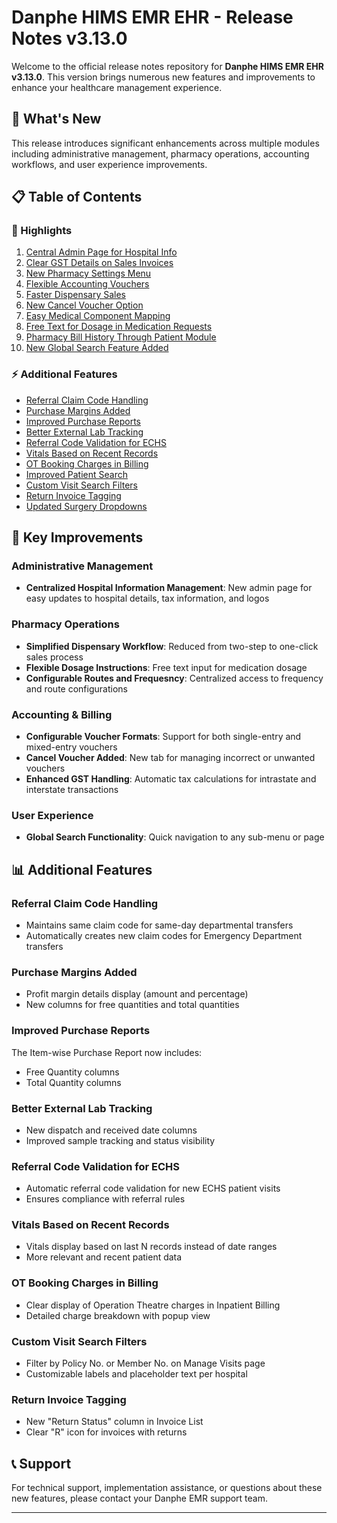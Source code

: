 # Danphe HIMS EMR EHR - Release Notes v3.13.0

Welcome to the official release notes repository for **Danphe HIMS EMR EHR v3.13.0**. This version brings numerous new features and improvements to enhance your healthcare management experience.

## 🚀 What's New

This release introduces significant enhancements across multiple modules including administrative management, pharmacy operations, accounting workflows, and user experience improvements.

## 📋 Table of Contents

### 🌟 Highlights
1. [Central Admin Page for Hospital Info](./highlights/central_admin_page.md)
2. [Clear GST Details on Sales Invoices](./highlights/clear_gst_details.md)
3. [New Pharmacy Settings Menu](./highlights/pharmacy_settings_menu.md)
4. [Flexible Accounting Vouchers](./highlights/flexible_accounting_vouchers.md)
5. [Faster Dispensary Sales](./highlights/faster_dispensary_sales.md)
6. [New Cancel Voucher Option](./highlights/cancel_voucher_option.md)
7. [Easy Medical Component Mapping](./highlights/medical_component_mapping.md)
8. [Free Text for Dosage in Medication Requests](./highlights/free_text_dosage.md)
9. [Pharmacy Bill History Through Patient Module](./highlights/pharmacy_bill_history.md)
10. [New Global Search Feature Added](./highlights/global_search_feature.md)

### ⚡ Additional Features
- [Referral Claim Code Handling](#referral-claim-code-handling)
- [Purchase Margins Added](#purchase-margins-added)
- [Improved Purchase Reports](#improved-purchase-reports)
- [Better External Lab Tracking](#better-external-lab-tracking)
- [Referral Code Validation for ECHS](#referral-code-validation-for-echs)
- [Vitals Based on Recent Records](#vitals-based-on-recent-records)
- [OT Booking Charges in Billing](#ot-booking-charges-in-billing)
- [Improved Patient Search](#improved-patient-search)
- [Custom Visit Search Filters](#custom-visit-search-filters)
- [Return Invoice Tagging](#return-invoice-tagging)
- [Updated Surgery Dropdowns](#updated-surgery-dropdowns)

## 🎯 Key Improvements

### Administrative Management
- **Centralized Hospital Information Management**: New admin page for easy updates to hospital details, tax information, and logos

### Pharmacy Operations
- **Simplified Dispensary Workflow**: Reduced from two-step to one-click sales process
- **Flexible Dosage Instructions**: Free text input for medication dosage
- **Configurable Routes and Frequesncy**: Centralized access to frequency and route configurations

### Accounting & Billing
- **Configurable Voucher Formats**: Support for both single-entry and mixed-entry vouchers
- **Cancel Voucher Added**: New tab for managing incorrect or unwanted vouchers
- **Enhanced GST Handling**: Automatic tax calculations for intrastate and interstate transactions

### User Experience
- **Global Search Functionality**: Quick navigation to any sub-menu or page

## 📊 Additional Features

### Referral Claim Code Handling
- Maintains same claim code for same-day departmental transfers
- Automatically creates new claim codes for Emergency Department transfers

### Purchase Margins Added
- Profit margin details display (amount and percentage)
- New columns for free quantities and total quantities

### Improved Purchase Reports
The Item-wise Purchase Report now includes:
- Free Quantity columns
- Total Quantity columns

### Better External Lab Tracking
- New dispatch and received date columns
- Improved sample tracking and status visibility

### Referral Code Validation for ECHS
- Automatic referral code validation for new ECHS patient visits
- Ensures compliance with referral rules

### Vitals Based on Recent Records
- Vitals display based on last N records instead of date ranges
- More relevant and recent patient data

### OT Booking Charges in Billing
- Clear display of Operation Theatre charges in Inpatient Billing
- Detailed charge breakdown with popup view

### Custom Visit Search Filters
- Filter by Policy No. or Member No. on Manage Visits page
- Customizable labels and placeholder text per hospital

### Return Invoice Tagging
- New "Return Status" column in Invoice List
- Clear "R" icon for invoices with returns


## 📞 Support

For technical support, implementation assistance, or questions about these new features, please contact your Danphe EMR support team.

---

